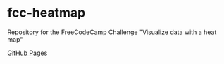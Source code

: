 # fcc-heatmap
Repository for the FreeCodeCamp Challenge "Visualize data with a heat map"  
  
[GitHub Pages](https://scienceguy031.github.io/fcc-heatmap/)